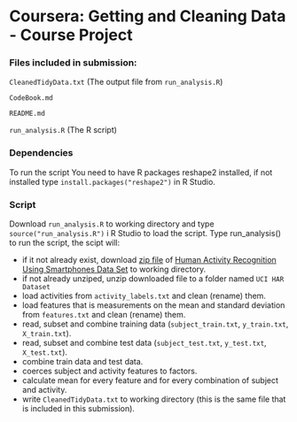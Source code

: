 
# Coursera: Getting and Cleaning Data - Course Project


### Files included in submission:

`CleanedTidyData.txt` (The output file from `run_analysis.R`)

`CodeBook.md` 

`README.md`

`run_analysis.R` (The R script)






### Dependencies
To run the script You need to have R packages reshape2 installed, if not installed type `install.packages("reshape2")` in R Studio.



### Script
Download `run_analysis.R` to working directory and type `source("run_analysis.R")` i R Studio to load the script. Type run_analysis() to run the script, the scipt will:
* if it not already exist, download [zip file](https://d396qusza40orc.cloudfront.net/getdata%2Fprojectfiles%2FUCI%20HAR%20Dataset.zip) of [Human Activity Recognition Using Smartphones Data Set](http://archive.ics.uci.edu/ml/datasets/Human+Activity+Recognition+Using+Smartphones) to working directory.
* if not already unziped, unzip downloaded file to a folder named `UCI HAR Dataset`
* load activities from `activity_labels.txt` and clean (rename) them.
* load features that is measurements on the mean and standard deviation from `features.txt` and clean (rename) them.
* read, subset and combine training data (`subject_train.txt`, `y_train.txt`, `X_train.txt`).
* read, subset and combine test data (`subject_test.txt`, `y_test.txt`, `X_test.txt`).
* combine train data and test data.
* coerces subject and activity features to factors.
* calculate mean for every feature and for every combination of subject and activity.
* write `CleanedTidyData.txt` to working directory (this is the same file that is included in this submission).





